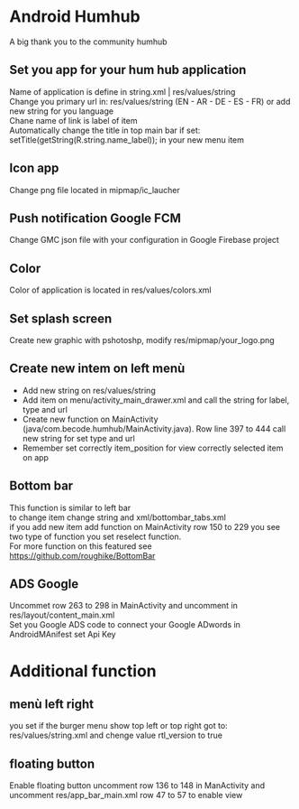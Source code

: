 # Android Humhub
A big thank you to the community humhub

## Set you app for your hum hub application 

Name of application is define in string.xml | res/values/string <br>
Change you primary url in: res/values/string (EN - AR - DE - ES - FR) or add new string for you language <br>
Chane name of link is label of item <br>
Automatically change the title in top main bar if set: setTitle(getString(R.string.name_label)); in your new menu item <br>

## Icon app 
Change png file located in mipmap/ic_laucher

## Push notification Google FCM
Change GMC json file with your configuration in Google Firebase project

## Color 
Color of application is located in res/values/colors.xml

## Set splash screen
Create new graphic with pshotoshp, modify res/mipmap/your_logo.png

## Create new intem on left menù
- Add new string on res/values/string
- Add item on menu/activity_main_drawer.xml and call the string for label, type and url
- Create new function on MainActivity (java/com.becode.humhub/MainActivity.java). Row line 397 to 444
  call new string for set type and url 
- Remember set correctly item_position for view correctly selected item on app

## Bottom bar
This function is similar to left bar <br>
to change item change string and xml/bottombar_tabs.xml <br>
if you add new item add function on MainActivity row 150 to 229 you see two type of function you set reselect function.<br>
For more function on this featured see https://github.com/roughike/BottomBar

## ADS Google
Uncommet row 263 to 298 in MainActivity and uncomment in res/layout/content_main.xml <br>
Set you Google ADS code to connect your Google ADwords in AndroidMAnifest set Api Key <br>

# Additional function 

## menù left right
you set if the burger menu show top left or top right got to: res/values/string.xml and chenge value rtl_version to true
## floating button
Enable floating button uncomment row 136 to 148 in ManActivity and uncomment res/app_bar_main.xml row 47 to 57 to enable view
